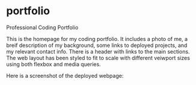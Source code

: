 # portfolio
Professional Coding Portfolio

This is the homepage for my coding portfolio.  It includes a photo of me, a breif description of my background, some links to deployed projects, and my relevant contact info.  There is a header with links to the main sections. The web layout has been styled to fit to scale with different veiwport sizes using both flexbox and media queries.  

Here is a screenshot of the deployed webpage:

